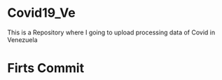 # Covid19_Ve
This is a Repository where I going to upload processing data of Covid in Venezuela 

# Firts Commit
